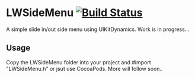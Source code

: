 LWSideMenu [![Build Status](https://travis-ci.org/lukaswelte/LWSideMenu.svg?branch=master)](https://travis-ci.org/lukaswelte/LWSideMenu)
==========

A simple slide in/out side menu using UIKitDynamics.
Work is in progress...


## Usage

Copy the LWSideMenu folder into your project and #import "LWSideMenu.h" or jsut use CocoaPods.
More will follow soon..
